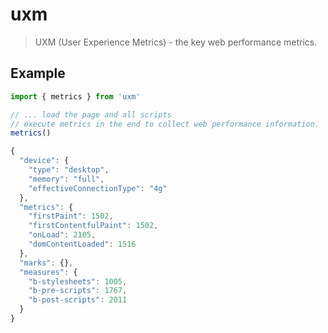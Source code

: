 # uxm

> UXM (User Experience Metrics) - the key web performance metrics.

## Example

```js
import { metrics } from 'uxm'

// ... load the page and all scripts
// execute metrics in the end to collect web performance information.
metrics()

{
  "device": {
    "type": "desktop",
    "memory": "full",
    "effectiveConnectionType": "4g"
  },
  "metrics": {
    "firstPaint": 1502,
    "firstContentfulPaint": 1502,
    "onLoad": 2105,
    "domContentLoaded": 1516
  },
  "marks": {},
  "measures": {
    "b-stylesheets": 1005,
    "b-pre-scripts": 1767,
    "b-post-scripts": 2011
  }
}
```
